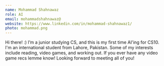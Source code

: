 ```yaml
---
name: Mohammad Shahnawaz
role: AI
email: mohammadshahnawaz@
website: https://www.linkedin.com/in/mohammad-shahnawaz1/
photo: mohammad.png
---
```

Hi there! :) I’m a junior studying CS, and this is my first time AI'ing for CS10. I'm an international student from Lahore, Pakistan. Some of my interests include reading, video games, and working out. If you ever have any video game recs lemme know! Looking forward to meeting all of you!